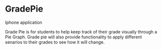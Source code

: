 # GradePie
Iphone application

Grade Pie is for students to help keep track of their grade visually through a Pie Graph. Grade pie will also provide functionality to apply different senarios to their grades to see how it will change. 
